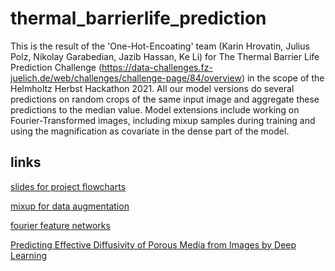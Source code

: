 # thermal_barrierlife_prediction

This is the result of the 'One-Hot-Encoating' team (Karin Hrovatin, Julius Polz, Nikolay Garabedian, Jazib Hassan, Ke Li) for The Thermal Barrier Life Prediction Challenge (https://data-challenges.fz-juelich.de/web/challenges/challenge-page/84/overview) in the scope of the Helmholtz Herbst Hackathon 2021. All our model versions do several predictions on random crops of the same input image and aggregate these predictions to the median value. Model extensions include working on Fourier-Transformed images, including mixup samples during training and using the magnification as covariate in the dense part of the model.

## links
[slides for project flowcharts](https://docs.google.com/presentation/d/1TUbPHSYw5zZWDONORb0P053ieW91_Pb8aI3VtWpJl-s/edit?usp=sharing)

[mixup for data augmentation](https://arxiv.org/abs/1710.09412)

[fourier feature networks](https://colab.research.google.com/github/tancik/fourier-feature-networks/blob/master/Demo.ipynb#scrollTo=OcJUfBV0dCww)

[Predicting Effective Diffusivity of Porous Media from Images by Deep Learning](https://www.nature.com/articles/s41598-019-56309-x#Sec2)
